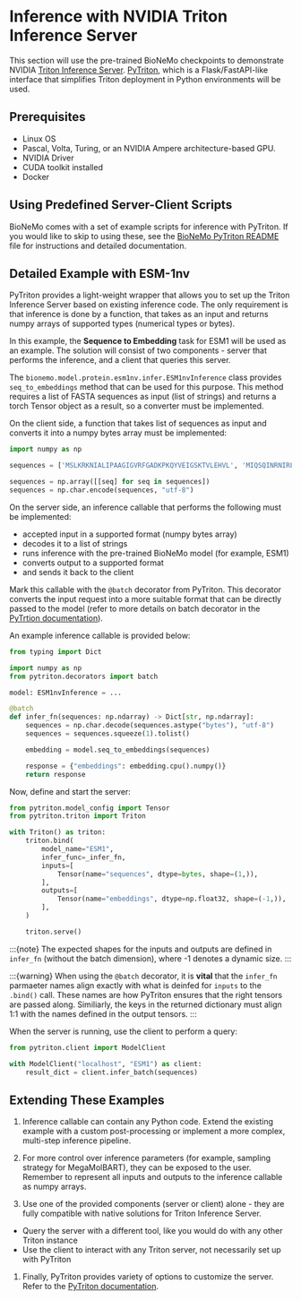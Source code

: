 # Inference with NVIDIA Triton Inference Server

This section will use the pre-trained BioNeMo checkpoints to demonstrate NVIDIA [Triton Inference Server](https://github.com/triton-inference-server).
[PyTriton](https://github.com/triton-inference-server/pytriton), which is a Flask/FastAPI-like interface that simplifies Triton deployment in Python environments will be used.


## Prerequisites

* Linux OS
* Pascal, Volta, Turing, or an NVIDIA Ampere architecture-based GPU.
* NVIDIA Driver
* CUDA toolkit installed
* Docker


## Using Predefined Server-Client Scripts

BioNeMo comes with a set of example scripts for inference with PyTriton. If you would like to skip to using these, see the 
[BioNeMo PyTriton README](./bionemo/triton/README.md) file for instructions and detailed documentation.


## Detailed Example with ESM-1nv

PyTriton provides a light-weight wrapper that allows you to set up the Triton Inference Server based on existing inference code. The only requirement is that inference is done by a function, that takes as an input and returns numpy arrays of supported types (numerical types or bytes).

In this example, the **Sequence to Embedding** task for ESM1 will be used as an example. The solution will consist of two components - server that performs the inference, and a client that queries this server.

The `bionemo.model.protein.esm1nv.infer.ESM1nvInference` class provides `seq_to_embeddings` method that can be used for this purpose. This method requires a list of FASTA sequences as input (list of strings) and returns a torch Tensor object as a result, so a converter must be implemented.

On the client side, a function that takes list of sequences as input and converts it into a numpy bytes array must be implemented:

```python
import numpy as np

sequences = ['MSLKRKNIALIPAAGIGVRFGADKPKQYVEIGSKTVLEHVL', 'MIQSQINRNIRLDLADAILLSKAKKDLSFAEIADGTGLA']

sequences = np.array([[seq] for seq in sequences])
sequences = np.char.encode(sequences, "utf-8")
```

On the server side, an inference callable that performs the following must be implemented:

* accepted input in a supported format (numpy bytes array)
* decodes it to a list of strings
* runs inference with the pre-trained BioNeMo model (for example, ESM1)
* converts output to a supported format
* and sends it back to the client

Mark this callable with the `@batch` decorator from PyTriton. This decorator converts the input request into a more suitable format that can be directly passed to the model (refer to more details on batch decorator in the [PyTrtion documentation](https://github.com/triton-inference-server/pytriton/blob/main/docs/decorators.md#batch)).

An example inference callable is provided below:
```python
from typing import Dict

import numpy as np
from pytriton.decorators import batch

model: ESM1nvInference = ...

@batch
def infer_fn(sequences: np.ndarray) -> Dict[str, np.ndarray]:
    sequences = np.char.decode(sequences.astype("bytes"), "utf-8")
    sequences = sequences.squeeze(1).tolist()

    embedding = model.seq_to_embeddings(sequences)

    response = {"embeddings": embedding.cpu().numpy()}
    return response
```

Now, define and start the server:
```python
from pytriton.model_config import Tensor
from pytriton.triton import Triton

with Triton() as triton:
    triton.bind(
        model_name="ESM1",
        infer_func=_infer_fn,
        inputs=[
            Tensor(name="sequences", dtype=bytes, shape=(1,)),
        ],
        outputs=[
            Tensor(name="embeddings", dtype=np.float32, shape=(-1,)),
        ],
    )

    triton.serve()
```

:::{note}
The expected shapes for the inputs and outputs are defined in `infer_fn` (without the batch dimension), where -1 denotes a dynamic size.
:::

:::{warning}
When using the `@batch` decorator, it is **vital** that the `infer_fn` parmaeter names align exactly with what is 
deinfed for `inputs` to the `.bind()` call. These names are how PyTriton ensures that the right tensors are passed
along. Similiarly, the keys in the returned dictionary must align 1:1 with the names defined in the output tensors.
:::

When the server is running, use the client to perform a query:
```python
from pytriton.client import ModelClient

with ModelClient("localhost", "ESM1") as client:
    result_dict = client.infer_batch(sequences)
```


## Extending These Examples

1. Inference callable can contain any Python code. Extend the existing example with a custom post-processing or implement a more complex, multi-step inference pipeline.

2. For more control over inference parameters (for example, sampling strategy for MegaMolBART), they can be exposed to the user. Remember to represent all inputs and outputs to the inference callable as numpy arrays.

3. Use one of the provided components (server or client) alone - they are fully compatible with native solutions for Triton Inference Server.
* Query the server with a different tool, like you would do with any other Triton instance
* Use the client to interact with any Triton server, not necessarily set up with PyTriton

1. Finally, PyTriton provides variety of options to customize the server. Refer to the [PyTriton documentation](https://triton-inference-server.github.io/pytriton/0.1.5/).
